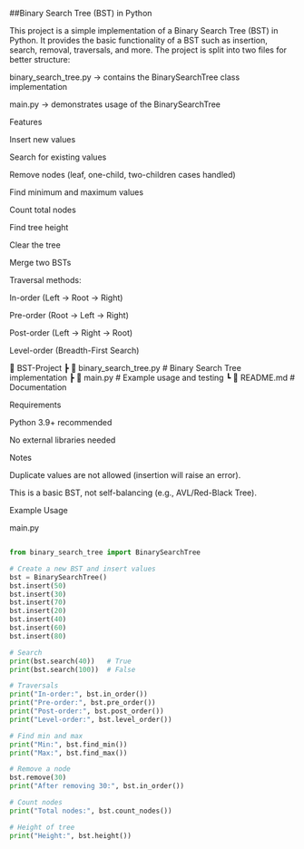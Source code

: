 ##Binary Search Tree (BST) in Python

This project is a simple implementation of a Binary Search Tree (BST) in Python.
It provides the basic functionality of a BST such as insertion, search, removal, traversals, and more.
The project is split into two files for better structure:

binary_search_tree.py → contains the BinarySearchTree class implementation

main.py → demonstrates usage of the BinarySearchTree

Features

Insert new values

Search for existing values

Remove nodes (leaf, one-child, two-children cases handled)

Find minimum and maximum values

Count total nodes

Find tree height

Clear the tree

Merge two BSTs

Traversal methods:

In-order (Left → Root → Right)

Pre-order (Root → Left → Right)

Post-order (Left → Right → Root)

Level-order (Breadth-First Search)

📂 BST-Project
 ┣ 📜 binary_search_tree.py   # Binary Search Tree implementation
 ┣ 📜 main.py                 # Example usage and testing
 ┗ 📜 README.md               # Documentation

Requirements

Python 3.9+ recommended

No external libraries needed

Notes

Duplicate values are not allowed (insertion will raise an error).

This is a basic BST, not self-balancing (e.g., AVL/Red-Black Tree).

Example Usage

main.py
```python

from binary_search_tree import BinarySearchTree

# Create a new BST and insert values
bst = BinarySearchTree()
bst.insert(50)
bst.insert(30)
bst.insert(70)
bst.insert(20)
bst.insert(40)
bst.insert(60)
bst.insert(80)

# Search
print(bst.search(40))   # True
print(bst.search(100))  # False

# Traversals
print("In-order:", bst.in_order())     
print("Pre-order:", bst.pre_order())  
print("Post-order:", bst.post_order())
print("Level-order:", bst.level_order())

# Find min and max
print("Min:", bst.find_min())
print("Max:", bst.find_max())

# Remove a node
bst.remove(30)
print("After removing 30:", bst.in_order())

# Count nodes
print("Total nodes:", bst.count_nodes())

# Height of tree
print("Height:", bst.height())

```
